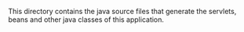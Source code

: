 This directory contains the java source files that generate the servlets, beans
and other java classes of this application.